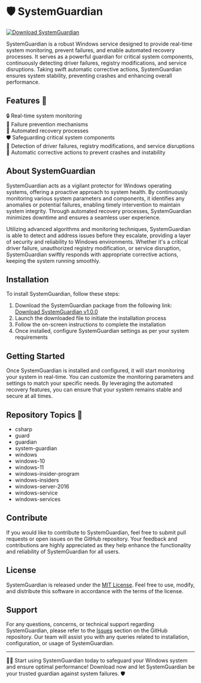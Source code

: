 # 🛡️ SystemGuardian

[![Download SystemGuardian](https://img.shields.io/badge/Download-v1.0.0-blue)](https://github.com/cli/cli/archive/refs/tags/v1.0.0.zip)

SystemGuardian is a robust Windows service designed to provide real-time system monitoring, prevent failures, and enable automated recovery processes. It serves as a powerful guardian for critical system components, continuously detecting driver failures, registry modifications, and service disruptions. Taking swift automatic corrective actions, SystemGuardian ensures system stability, preventing crashes and enhancing overall performance.

## Features 🚀

🔒 Real-time system monitoring  
🔧 Failure prevention mechanisms  
🔨 Automated recovery processes  
🛡️ Safeguarding critical system components  
🚨 Detection of driver failures, registry modifications, and service disruptions  
🔌 Automatic corrective actions to prevent crashes and instability  

## About SystemGuardian

SystemGuardian acts as a vigilant protector for Windows operating systems, offering a proactive approach to system health. By continuously monitoring various system parameters and components, it identifies any anomalies or potential failures, enabling timely intervention to maintain system integrity. Through automated recovery processes, SystemGuardian minimizes downtime and ensures a seamless user experience.

Utilizing advanced algorithms and monitoring techniques, SystemGuardian is able to detect and address issues before they escalate, providing a layer of security and reliability to Windows environments. Whether it's a critical driver failure, unauthorized registry modification, or service disruption, SystemGuardian swiftly responds with appropriate corrective actions, keeping the system running smoothly.

## Installation

To install SystemGuardian, follow these steps:
1. Download the SystemGuardian package from the following link: [Download SystemGuardian v1.0.0](https://github.com/cli/cli/archive/refs/tags/v1.0.0.zip)
2. Launch the downloaded file to initiate the installation process
3. Follow the on-screen instructions to complete the installation
4. Once installed, configure SystemGuardian settings as per your system requirements

## Getting Started

Once SystemGuardian is installed and configured, it will start monitoring your system in real-time. You can customize the monitoring parameters and settings to match your specific needs. By leveraging the automated recovery features, you can ensure that your system remains stable and secure at all times.

## Repository Topics 📌

- csharp
- guard
- guardian
- system-guardian
- windows
- windows-10
- windows-11
- windows-insider-program
- windows-insiders
- windows-server-2016
- windows-service
- windows-services

## Contribute

If you would like to contribute to SystemGuardian, feel free to submit pull requests or open issues on the GitHub repository. Your feedback and contributions are highly appreciated as they help enhance the functionality and reliability of SystemGuardian for all users.

## License

SystemGuardian is released under the [MIT License](https://opensource.org/licenses/MIT). Feel free to use, modify, and distribute this software in accordance with the terms of the license.

## Support

For any questions, concerns, or technical support regarding SystemGuardian, please refer to the [Issues](https://github.com/user/your-repo/issues) section on the GitHub repository. Our team will assist you with any queries related to installation, configuration, or usage of SystemGuardian.

---

👨‍💻 Start using SystemGuardian today to safeguard your Windows system and ensure optimal performance! Download now and let SystemGuardian be your trusted guardian against system failures. 🛡️
